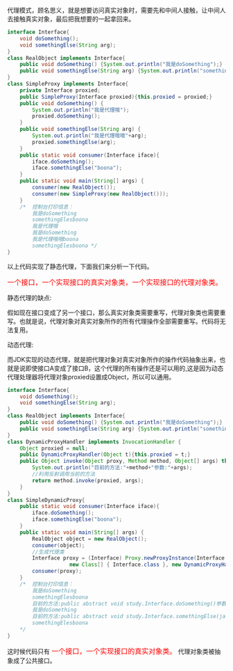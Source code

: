 代理模式，顾名思义，就是想要访问真实对象时，需要先和中间人接触，让中间人去接触真实对象，最后把我想要的一起拿回来。
```java
interface Interface{
    void doSomething();
    void somethingElse(String arg);
}
class RealObject implements Interface{
    public void doSomething() {System.out.println("我是doSomething");}
    public void somethingElse(String arg) {System.out.println("somethingEles"+arg);}
}
class SimpleProxy implements Interface{
    private Interface proxied;
    public SimpleProxy(Interface proxied){this.proxied = proxied;}
    public void doSomething() {
        System.out.println("我是代理哦");
        proxied.doSomething();
    }
    public void somethingElse(String arg) {
        System.out.println("我是代理哦哦"+arg);
        proxied.somethingElse(arg);
    }
    public static void consumer(Interface iface){
        iface.doSomething();
        iface.somethingElse("boona");
    }
    public static void main(String[] args) {
        consumer(new RealObject());
        consumer(new SimpleProxy(new RealObject()));
    }
    /*  控制台打印信息：
        我是doSomething
        somethingElesboona
        我是代理哦
        我是doSomething
        我是代理哦哦boona
        somethingElesboona */
}
```
以上代码实现了静态代理，下面我们来分析一下代码。

<font size=3 color=red>一个接口，一个实现接口的真实对象类，一个实现接口的代理对象类。</font>

静态代理的缺点:

假如现在接口变成了另一个接口，那么真实对象类需要重写，代理对象类也需要重写。也就是说，代理对象对真实对象所作的所有代理操作全部需要重写。代码将无法复用。

动态代理:

而JDK实现的动态代理，就是把代理对象对真实对象所作的操作代码抽象出来，也就是说即使接口A变成了接口B，这个代理的所有操作还是可以用的,这是因为动态代理处理器将代理对象proxied设置成Object，所以可以通用。

```java
interface Interface{
    void doSomething();
    void somethingElse(String arg);
}
class RealObject implements Interface{
    public void doSomething() {System.out.println("我是doSomething");}
    public void somethingElse(String arg) {System.out.println("somethingEles"+arg);}
}
class DynamicProxyHandler implements InvocationHandler {
    Object proxied = null;
    public DynamicProxyHandler(Object t){this.proxied = t;}
    public Object invoke(Object proxy, Method method, Object[] args) throws Throwable {
        System.out.println("目前的方法:"+method+"参数:"+args);
        //利用反射调用当前的方法
        return method.invoke(proxied, args);
	}
}
class SimpleDynamicProxy{
    public static void consumer(Interface iface){
        iface.doSomething();
        iface.somethingElse("boona");
    }
    public static void main(String[] args) {
        RealObject object = new RealObject();
        consumer(object);
        //生成代理类
        Interface proxy = (Interface) Proxy.newProxyInstance(Interface.class.getClassLoader(),
                    new Class[] { Interface.class }, new DynamicProxyHandler(object));
        consumer(proxy);
    }
    /*  控制台打印信息：
        我是doSomething
        somethingElesboona
        目前的方法:public abstract void study.Interface.doSomething()参数:null
        我是doSomething
        目前的方法:public abstract void study.Interface.somethingElse(java.lang.String)参数:[Ljava.lang.Object;@6bc7c054
        somethingElesboona
    */
}
```
这时候代码只有
<font size=3 color=red>一个接口，一个实现接口的真实对象类。</font>
代理对象类被抽象成了公共接口。


